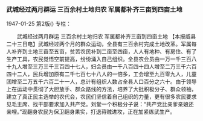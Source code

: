 ### 武城经过两月群运  三百余村土地归农  军属都补齐三亩到四亩土地

1947-01-25
第2版()
专栏：

　　武城经过两月群运
    三百余村土地归农
    军属都补齐三亩到四亩土地
    【本报威县二十三日电】武城经过两个月的群众运动，全县有三百余村完成土地改革。军属每人补齐到土地三亩至五亩，贫苦农民补到二亩至四亩，人人有地种、有房住、有了生产工具，农民觉悟空前提高，纷纷涌入自己组织。全县农会员由一万一千三百八十九人增至三万三千三百四十七人，妇会员由一千八百四十四人增至二万三千六百四十二人，民兵增加原有二千七百七十八人的一倍多，工会增至九百零九人，儿童团增至二万五千六百二十一人，总计有组织人数占全县人口百分之六十。由于领导上在运动中贯彻了大胆放手、群众路线的方法，培养了大批积极分子、群众领袖，建立了真正民主选举的农代会，农民们坚信着自己组织的力量，更有很多农民要求见毛主席、找干部要求加入共产党。刘堂一个积极分子说：“共产党比亲爹亲娘还亲哩。”现翻身农民为保卫翻身果实，打退蒋贼进攻，正在加紧练武生产。
